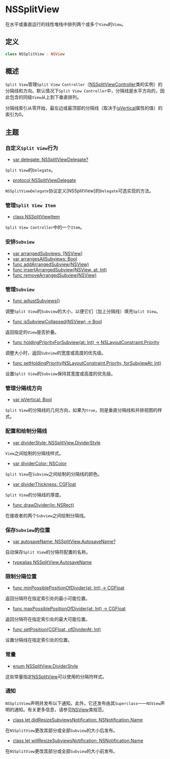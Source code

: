 # NSSplitView

在水平或垂直运行的线性堆栈中排列两个或多个`View`的`View`。

## 定义

```swift
class NSSplitView : NSView
```

## 概述

`Split View`管理`Split View Controller`（[NSSplitViewController]()类的实例）的分隔线和方向。默认情况下`Split View Controller`中，分隔线是水平方向的，因此包含的同级`View`从上到下垂直排列。

分隔线索引从零开始，最左边或最顶部的分隔线（取决于[isVertical]()属性的值）的索引为0。

## 主题

### 自定义`Split View`行为

* [var delegate: NSSplitViewDelegate?]()

`Split View`的`Delegate`。

* [protocol NSSplitViewDelegate]()

`NSSplitViewDelegate`协议定义[NSSplitView]的`Delegate`可选实现的方法。

### 管理`Split View Item`

* [class NSSplitViewItem]()

`Split View Controller`中的一个`Item`。

### 安排`Subview`

* [var arrangedSubviews: [NSView]]()
* [var arrangesAllSubviews: Bool]()
* [func addArrangedSubview(NSView)]()
* [func insertArrangedSubview(NSView, at: Int)]()
* [func removeArrangedSubview(NSView)]()

### 管理`Subview`

* [func adjustSubviews()]()

调整`Split View`的`Subview`的大小，以便它们（加上分隔线）填充`Split View`。

* [func isSubviewCollapsed(NSView) -> Bool]()

返回指定的`View`是否折叠。

* [func holdingPriorityForSubview(at: Int) -> NSLayoutConstraint.Priority]()

调整大小时，返回`Subview`的宽度或高度的优先级。

* [func setHoldingPriority(NSLayoutConstraint.Priority, forSubviewAt: Int)]()

设置`Split View`的`Subview`保持其宽度或高度的优先级。

### 管理分隔线方向

* [var isVertical: Bool]()

`Split View`的分隔线的几何方向，如果为`true`，则是垂直分隔线和并排视图的样式。

### 配置和绘制分隔线

* [var dividerStyle: NSSplitView.DividerStyle]()

`View`之间绘制的分隔线样式。

* [var dividerColor: NSColor]()

`Split View`在`Subview`之间绘制的分隔线的颜色。

* [var dividerThickness: CGFloat]()

`Split View`的分隔线的厚度。

* [func drawDivider(in: NSRect)]()

在接收者的两个`Subview`之间绘制分隔线。

### 保存`Subview`的位置

* [var autosaveName: NSSplitView.AutosaveName?]()

自动保存`Split View`的分隔符配置的名称。

* [typealias NSSplitView.AutosaveName]()

### 限制分隔位置

* [func minPossiblePositionOfDivider(at: Int) -> CGFloat]()

返回分隔符在指定索引处的最小可能位置。

* [func maxPossiblePositionOfDivider(at: Int) -> CGFloat]()

返回分隔符在指定索引处的最大可能位置。

* [func setPosition(CGFloat, ofDividerAt: Int)]()

设置分隔线在指定索引处的位置。

### 常量

* [enum NSSplitView.DividerStyle]()

这些常量指定[NSSplitView]()可以使用的分隔符样式。

### 通知

`NSSplitView`声明并发布以下通知。此外，它还发布由其`Superclass`——`NSView`声明的通知。有关更多信息，请参见[NSView]()类规范。

* [class let didResizeSubviewsNotification: NSNotification.Name]()

在`NSSplitView`更改其部分或全部`Subview`的大小后发布。

* [class let willResizeSubviewsNotification: NSNotification.Name]()

在`NSSplitView`更改其部分或全部`Subview`的大小前发布。